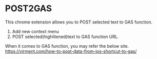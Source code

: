 # POST2GAS
This chrome extension allows you to POST selected text to GAS function.
1. Add new context menu
2. POST selected(highlitened)text to GAS function URL.

When it comes to GAS function, you may refer the below site.
https://virment.com/how-to-post-data-from-ios-shortcut-to-gas/
